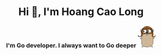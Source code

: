 <h1 align="center">Hi 👋, I'm Hoang Cao Long</h1>
<h3 align="center">I'm Go developer. I always want to Go deeper <svg xmlns="http://www.w3.org/2000/svg" width="50" height="auto" viewBox="0 0 559.227 656.565"><path fill="#FFF" stroke="#000" stroke-width="6" stroke-linecap="round" stroke-linejoin="round" stroke-miterlimit="10" d="M115.612 355.432c-13.378 1.876-28.958 5.754-37.066 10.684-7.337 4.463-6.374 17.6-1.154 24.099 5.509 6.862 11.974 6.495 19.779 2.905 5.123-2.357 11.293-7.609 17.667-13.492.16-5.126.339-10.256.543-15.375.121-3.039.196-5.975.231-8.821zM499.977 361.616c-7.5-4.56-21.389-8.217-34.018-10.226.316 6.816.751 14.31 1.339 22.763.106 1.527.211 3.033.313 4.529 4.959 4.379 9.68 8.068 13.74 9.937 7.807 3.591 14.27 3.958 19.779-2.904 5.221-6.499 6.184-19.638-1.153-24.099zM125.43 629.265c-9.854 17.521 15.9 31.951 29.25 19.801 10.908-9.928 19.518-18.348 38.256-21.098-14.35-5.906-27-13.281-37.752-21.871-13.117 5.129-23.736 12.469-29.754 23.168zM424.005 644.267c11.037 14.283 38.46 1.312 30.443-17.121-5.267-12.111-15.218-22.156-27.677-28.195-8.158 7.618-17.849 14.689-29.308 20.867 12.68 6.005 18.892 14.549 26.542 24.449z"/><path fill="none" stroke="#000" stroke-width="6" stroke-linecap="round" stroke-linejoin="round" stroke-miterlimit="10" d="M75.308 386.816c3.333-2.397 5.688-4.991 11.784-8.097M503.215 382.316c-3.333-2.397-5.688-4.991-11.783-8.097M131.13 648.991c.9-4.951 3.6-13.275 11.7-20.476M446.31 647.382c-.026-5.031-1.304-15.266-8.866-22.195"/><path fill="#D0B698" stroke="#000" stroke-width="6" stroke-linecap="round" stroke-linejoin="round" stroke-miterlimit="10" d="M111.331 138.898c0-6.969 5.641-12.618 12.6-12.618 4.081 0 7.697 1.951 10 4.964 5.569-9.111 12.283-16.97 19.913-23.729-3.78-3.658-9.922-6.33-19.563-7.625-31.05-4.174-46.917 11.166-50.542 31.725-3.498 19.838 7.171 41.143 31.004 46.682 2.46-9.685 5.474-18.569 8.95-26.793-6.848-.129-12.362-5.718-12.362-12.606z"/><path d="M123.931 126.28c-6.959 0-12.6 5.649-12.6 12.618 0 6.888 5.514 12.477 12.362 12.605a170.023 170.023 0 0 1 8.112-16.638c.687-1.231 1.4-2.434 2.126-3.622-2.303-3.012-5.92-4.963-10-4.963z"/><path fill="#D0B698" stroke="#000" stroke-width="6" stroke-linecap="round" stroke-linejoin="round" stroke-miterlimit="10" d="M484.238 123.515c-3.625-20.56-19.492-35.899-50.541-31.725-10.765 1.447-17.166 4.61-20.789 8.945 6.867 5.93 13.257 12.745 19.272 20.518.292.377.57.758.857 1.136 2.296-3.095 5.963-5.109 10.108-5.109 6.959 0 12.6 5.649 12.6 12.618 0 6.109-4.335 11.202-10.093 12.366 4.277 8.283 7.745 17.199 10.521 27.142 21.764-6.551 31.417-26.89 28.065-45.891z"/><path d="M455.746 129.898c0-6.969-5.641-12.618-12.6-12.618-4.146 0-7.812 2.014-10.108 5.109 4.815 6.345 9.007 12.886 12.615 19.875 5.758-1.164 10.093-6.257 10.093-12.366z"/><path fill="#D0B698" stroke="#000" stroke-width="6" stroke-linecap="round" stroke-linejoin="round" stroke-miterlimit="10" d="M433.038 122.389c-.287-.378-.565-.759-.857-1.136-6.016-7.773-12.405-14.588-19.272-20.518-29.797-25.728-68.582-34.79-124.728-33.123-48.682 1.447-100.473 9.906-134.337 39.903-7.63 6.758-14.343 14.617-19.913 23.729a106.137 106.137 0 0 0-2.126 3.622 169.913 169.913 0 0 0-8.112 16.638c-3.476 8.224-6.49 17.108-8.95 26.793-4.767 18.77-7.463 40.533-7.462 66.257.002 45.133 8.866 67.528 8.332 110.879-.035 2.846-.11 5.782-.231 8.821-.204 5.119-.383 10.249-.543 15.375-1.653 53.107-1.062 105.862-1.499 142.036-.401 33.204 14.646 62.704 41.845 84.433 10.752 8.59 23.402 15.965 37.752 21.871 25.113 10.337 55.418 16.186 89.844 16.186 50.265 0 87.456-9.652 114.684-24.336 11.459-6.178 21.149-13.249 29.308-20.867 20.359-19.008 31.17-41.422 36.009-61.896 11.47-48.523 9.966-84.08 4.831-158.371l-.313-4.529a990.863 990.863 0 0 1-1.339-22.763c-1.733-37.343.064-54.317-.479-96.937-.463-36.271-3.195-63.161-9.306-85.047-2.776-9.942-6.244-18.858-10.521-27.142-3.61-6.992-7.801-13.534-12.617-19.878z"/><ellipse fill="#FFF" stroke="#000" stroke-width="6" stroke-linecap="round" stroke-linejoin="round" stroke-miterlimit="10" cx="214.38" cy="156.016" rx="54.9" ry="53.1"/><circle cx="185.581" cy="158.715" r="18.9"/><circle fill="#FFF" cx="193.68" cy="163.215" r="5.4"/><ellipse fill="#FFF" stroke="#000" stroke-width="6" stroke-linecap="round" stroke-linejoin="round" stroke-miterlimit="10" cx="352.081" cy="149.715" rx="54.9" ry="53.1"/><circle cx="323.281" cy="152.416" r="18.9"/><circle fill="#FFF" cx="331.38" cy="156.916" r="5.4"/><path fill="#FFF" stroke="#000" stroke-width="6" stroke-linecap="round" stroke-linejoin="round" stroke-miterlimit="10" d="M285.228 234.764c-10.784.188-12.401 4.999-21.685 6.657-.328 5.727-.745 13.566-1.163 22.896-.9 20.1 24.6 15.6 24.6 3.6v-33.132a31.324 31.324 0 0 0-1.752-.021zM286.98 267.916c0 12 25.5 16.5 24.6-3.6-.429-9.582-.857-17.59-1.189-23.353-11.689-.533-13.115-5.813-23.411-6.179v33.132z"/><path fill="#AC967B" stroke="#000" stroke-width="6" stroke-linecap="round" stroke-linejoin="round" stroke-miterlimit="10" d="M324.934 214.718c-4.354-4.685-9.521-7.238-16.425-8.471-3.664 5.366-12.791 9.169-23.479 9.169-10.278 0-19.112-3.518-23.034-8.56-7.391 1.417-12.753 4.185-17.15 9.26-8.627 9.959-4.437 24.891 7.156 25.695 4.957.344 8.624.131 11.541-.391 9.284-1.658 10.901-6.469 21.685-6.657a33.4 33.4 0 0 1 1.752.02c10.295.366 11.721 5.646 23.411 6.179 2.312.105 5.024.026 8.289-.316 11.558-1.208 15.224-16.276 6.254-25.928z"/><path d="M285.03 215.416c10.688 0 19.814-3.803 23.479-9.169 1.107-1.622 1.722-3.385 1.722-5.231 0-7.953-11.281-14.4-25.2-14.4-13.917 0-25.2 6.447-25.2 14.4 0 2.08.778 4.054 2.166 5.84 3.921 5.041 12.755 8.56 23.033 8.56z"/><g><path fill="none" stroke="#000" stroke-width="4" stroke-linecap="round" stroke-linejoin="round" stroke-miterlimit="10" d="M534.104 301.255c3.262-1.237 9.787-3.938 12.037-4.837M532.979 293.718c5.764-2.363 21.654-9.915 24.074-.562 1.951 7.537-13.1 11.927-20.699 15.525"/><path fill="#9A5D28" stroke="#000" stroke-width="6" stroke-linecap="round" stroke-linejoin="round" stroke-miterlimit="10" d="M127.301 200.344c-9.688.129-16.489-2.016-21.206-5.297-4.106 11.89-5.075 18.601-4.215 28.921.937 11.242 6.6 26.849 5.4 43.65-.516 7.225-5.807 22.05-11.003 31.05-5.197 9-2.947 13.05-15.547 13.95s-23.4-.9-33.3 3.15-19.35.45-20.7-2.7c-1.35-3.15-2.003-10.305-3.6-18-1.102-5.312-3.693-10.994-8.1-13.05-2.347-1.095-2.355 6.01-4.5 7.65-2.55 1.95-9.493.9-6.997 7.65s13.296 25.65 25.446 29.7 14.85-.45 25.65-3.15c10.8-2.7 30.193 3.6 41.647-3.6 11.453-7.2 18.653-.45 29.453-9.45s18.332-15.047 23.972-26.211c4.237-8.386-7.535-23.715 4.919-51.753-12.163-7.928-21.974-19.754-27.319-32.51zM531.479 294.618s-10.871 9.182-15 15.6c-4.213 6.55-10.5 18-20.1 11.7-11.344-7.444-4.852-6.211-23.4-16.2-19.5-10.5-10.199-19.5-7.5-24.9s10.199-19.152 10.205-35.399c.006-19.652-3.293-19.973-5.406-23.101-2.123-3.144-4.592-1.856-3.299-13.5 1.342-12.088 1.275-23.245 1.221-26.454-4.729 7.539-14.178 10.599-28.609 12.035-2.518 7.217-5.969 13.348-9.975 18.526-1.711 10.397-.807 26.077 5.863 37.292 5.871 9.869-.123 26.583-1.5 32.4-2.77 11.693-7.801 20.4 5.893 28.8 14.721 9.031 30.707 17.4 37.908 21.6 7.199 4.2 21.6 3.9 26.699 7.2 3.836 2.482 13.199-3.3 15-9.9 1.207-4.427 4.199-15 16.199-20.7-1.798-6.899-4.199-14.999-4.199-14.999zM159.479 104.718c31.95-19.35 91.35-23.845 117.45-23.85 84.601-.016 113.876 7.626 134.907 23.64 21.906 16.681 32.93 45.5 32.066 66.578 4.094-.425 7.695-.987 11-1.805-.201-31.302-17.109-60.159-40.725-73.788 9.926-2.544 18.246-4.586 29.779-5.29-1.334-4.254-2.178-8.436-5.029-14.286-3.807-7.813-16.648-13.95-24.75-19.8-8.1-5.85-20.699-22.95-32.398-28.35-11.701-5.4-37.801-13.95-51.836-19.8-14.033-5.85-44.015-4.5-55.277-4.95-11.263-.45-35.538 7.65-49.488 10.8-13.95 3.15-25.65 12.15-31.5 14.4s-13.95 12.6-18 18.9c-4.05 6.3-15.3 7.65-21.6 14.4s-11.25 8.55-17.55 13.05c-6.3 4.5-9 11.7-12.6 23.162 8.43 1.108 16.011 2.354 24.369 5.188-24.188 17.255-35.916 40.917-36.011 74.751 3.598 1.135 7.147 1.907 10.494 1.96-2.061-42.029 20.152-64.888 36.699-74.91z"/><path fill="#9A5D28" stroke="#000" stroke-width="6" stroke-linecap="round" stroke-linejoin="round" stroke-miterlimit="10" d="M123.03 183.468a115.667 115.667 0 0 1-.248-3.839c-3.347-.053-6.896-.825-10.494-1.96-5.322-1.679-10.753-4.161-15.808-6.351-.829 6.684.451 17.355 9.615 23.729 4.717 3.281 11.519 5.426 21.206 5.297-2.319-5.532-3.808-11.237-4.271-16.876zM471.485 161.096c-5.285 4.22-10.41 6.657-16.582 8.185-3.305.818-6.906 1.379-11 1.805-.01.227-.012.458-.023.683-.457 8.515-1.984 16.025-4.289 22.631 14.432-1.437 23.881-4.497 28.609-12.035 3.082-4.918 4.162-11.737 3.285-21.269z"/><path fill="none" stroke="#000" stroke-width="6" stroke-linecap="round" stroke-linejoin="round" stroke-miterlimit="10" d="M272.879 3c1.35 10.818 3.6 25.218 3.6 35.118s-.9 30.15.45 42.75M152.619 63.019c.111 7.291 3.192 32.953 6.792 41.741M414.179 56.118c-3.148 6.3-10.08 24.894-15.973 39.955"/><path fill="none" d="M387.741 104.904c-36.486-18.777-75.744-6.753-88.07 23.643-6.766 16.679-3.91 34.076 4.867 48.693 6.455 10.75 16.109 20.001 27.527 26.342 17.92 9.953 65.289 14.186 84.822-17.435 2.449-3.965 4.291-8.358 5.506-13.003 6.016-22.974-3.619-52.269-34.652-68.24zM178.381 110.304c-32.978 16.971-41.796 48.991-33.342 72.479 1.11 3.084 2.505 6.028 4.195 8.764 19.534 31.621 66.903 27.388 84.823 17.435 12.806-7.112 23.4-17.88 29.741-30.326 6.999-13.738 8.813-29.522 2.654-44.709-12.327-30.397-51.585-42.42-88.071-23.643z"/><path fill="#9A5D28" stroke="#000" stroke-width="6" stroke-linecap="round" stroke-linejoin="round" stroke-miterlimit="10" d="M411.837 104.508c-21.031-16.014-50.307-23.656-134.907-23.64-26.1.005-85.5 4.5-117.45 23.85-16.547 10.021-38.761 32.881-36.698 74.911.062 1.264.141 2.541.248 3.839.463 5.639 1.953 11.343 4.271 16.875 5.345 12.756 15.156 24.583 27.32 32.509 9.516 6.201 20.472 10.015 31.858 10.015 53.41 0 48.034-28.337 73.998-38.623a8.602 8.602 0 0 1-.647-3.229c0-7.953 11.282-14.4 25.2-14.4 13.919 0 25.2 6.447 25.2 14.4a8.47 8.47 0 0 1-.455 2.724c28.641 8.941 13.96 33.729 73.354 33.729 11.596 0 32.455-6.402 46.486-24.543 4.006-5.178 7.457-11.309 9.975-18.526 2.305-6.606 3.832-14.116 4.289-22.631.012-.225.014-.456.023-.683.865-21.078-10.159-49.896-32.065-66.577zm-148.039 74.148c-6.341 12.446-16.935 23.213-29.741 30.326-17.92 9.953-65.289 14.186-84.823-17.435-1.69-2.736-3.085-5.679-4.195-8.764-8.454-23.488.364-55.508 33.342-72.479 36.486-18.777 75.743-6.754 88.071 23.643 6.159 15.187 4.345 30.971-2.654 44.709zm158.596-5.512c-1.215 4.646-3.057 9.038-5.506 13.003-19.533 31.621-66.902 27.388-84.822 17.435-11.418-6.341-21.072-15.591-27.527-26.342-8.777-14.618-11.633-32.014-4.867-48.693 12.326-30.396 51.584-42.42 88.07-23.643 31.032 15.971 40.667 45.266 34.652 68.24z"/></g></svg></h3>
